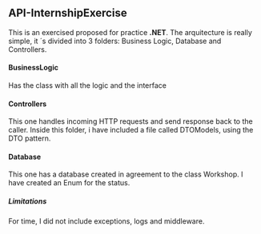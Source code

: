 ## API-InternshipExercise
This is an exercised proposed for practice **.NET**. 
The arquitecture is really simple, it ´s divided into 3 folders: Business Logic, Database and Controllers.

#### BusinessLogic 
Has the class with all the logic and the interface
#### Controllers
This one handles incoming HTTP requests and send response back to the caller. Inside this folder, i have included a file called DTOModels, using the DTO pattern. 
#### Database
This one has a database created in agreement to the class Workshop. I have created an Enum for the status.

##### Limitations
For time, I did not include exceptions, logs and middleware.
